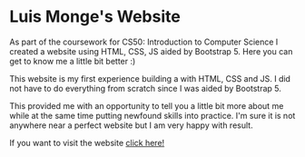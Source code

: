 # Luis Monge's Website
As part of the coursework for CS50: Introduction to Computer Science I created a website using HTML, CSS, JS aided by Bootstrap 5. Here you can get to know me a little bit better :) 


This website is my first experience building a with HTML, CSS and JS. I did not have to do everything from scratch since I was aided by Bootstrap 5. 

This provided me with an opportunity to tell you a little bit more about me while at the same time putting newfound skills into practice. I'm sure it is not anywhere near a perfect website but I am very happy with result.

If you want to visit the website [click here!](https://luismongeb.github.io/LuisMongeB.githhub.io/)

